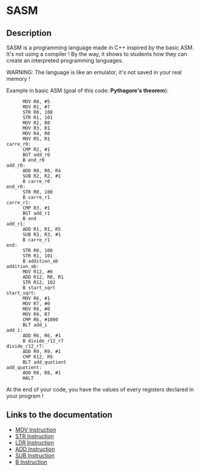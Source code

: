 # SASM

## Description

SASM is a programming language made in C++ inspired by the basic ASM.
It's not using a compiler ! By the way, it shows to students how they can create an interpreted programming languages.

WARNING: The language is like an emulator, it's not saved in your real memory !

Example in basic ASM (goal of this code: **Pythagore's theorem**):
```
      MOV R0, #5
      MOV R1, #7
      STR R0, 100
      STR R1, 101
      MOV R2, R0
      MOV R3, R1
      MOV R4, R0
      MOV R5, R1
carre_r0:
      CMP R2, #1
      BGT add_r0
      B end_r0
add_r0:
      ADD R0, R0, R4
      SUB R2, R2, #1
      B carre_r0
end_r0:
      STR R0, 100
      B carre_r1
carre_r1:
      CMP R3, #1
      BGT add_r1
      B end
add_r1:
      ADD R1, R1, R5
      SUB R3, R3, #1
      B carre_r1
end:
      STR R0, 100
      STR R1, 101
      B addition_ab
addition_ab:
      MOV R12, #0
      ADD R12, R0, R1
      STR R12, 102
      B start_sqrt
start_sqrt:
      MOV R6, #1
      MOV R7, #0
      MOV R8, #0
      MOV R9, R7
      CMP R6, #1000
      BLT add_i
add_i:
      ADD R6, R6, #1
      B divide_r12_r7
divide_r12_r7:
      ADD R9, R9, #1
      CMP R12, R9
      BLT add_quotient
add_quotient:
      ADD R8, R8, #1
      HALT
```

At the end of your code, you have the values of every registers declared in your program !

## Links to the documentation

- [MOV Instruction](mov.md)
- [STR Instruction](str.md)
- [LDR Instruction](ldr.md)
- [ADD Instruction](add.md)
- [SUB Instruction](sub.md)
- [B Instruction](b.md)